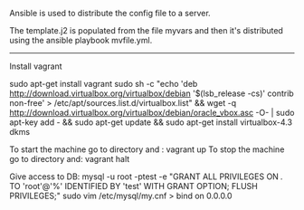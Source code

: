Ansible is used to distribute the config file to a server.

The template.j2 is populated from the file myvars and then it's distributed using the ansible playbook mvfile.yml.



----------
Install vagrant

sudo apt-get install vagrant
sudo sh -c "echo 'deb http://download.virtualbox.org/virtualbox/debian '$(lsb_release -cs)' contrib non-free' > /etc/apt/sources.list.d/virtualbox.list" && wget -q http://download.virtualbox.org/virtualbox/debian/oracle_vbox.asc -O- | sudo apt-key add - && sudo apt-get update && sudo apt-get install virtualbox-4.3 dkms


To start the machine go to directory and : vagrant up
To stop the machine go to directory and: vagrant halt

Give access to DB:
mysql -u root -ptest -e "GRANT ALL PRIVILEGES ON *.* TO 'root'@'%' IDENTIFIED BY 'test' WITH GRANT OPTION; FLUSH PRIVILEGES;"
sudo vim /etc/mysql/my.cnf > bind on 0.0.0.0
